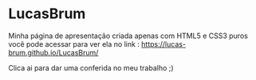 # LucasBrum


Minha página de apresentação criada apenas com HTML5 e CSS3 puros você pode acessar para ver ela no link : https://lucas-brum.github.io/LucasBrum/ 


Clica ai para dar uma conferida no meu trabalho ;)

